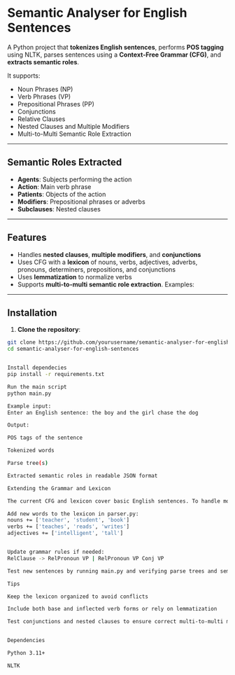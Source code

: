 # Semantic Analyser for English Sentences

A Python project that **tokenizes English sentences**, performs **POS tagging** using NLTK, parses sentences using a **Context-Free Grammar (CFG)**, and **extracts semantic roles**.

It supports:

- Noun Phrases (NP)
- Verb Phrases (VP)
- Prepositional Phrases (PP)
- Conjunctions
- Relative Clauses
- Nested Clauses and Multiple Modifiers
- Multi-to-Multi Semantic Role Extraction

---

## Semantic Roles Extracted

- **Agents**: Subjects performing the action  
- **Action**: Main verb phrase  
- **Patients**: Objects of the action  
- **Modifiers**: Prepositional phrases or adverbs  
- **Subclauses**: Nested clauses  

---

## Features

- Handles **nested clauses**, **multiple modifiers**, and **conjunctions**  
- Uses CFG with a **lexicon** of nouns, verbs, adjectives, adverbs, pronouns, determiners, prepositions, and conjunctions  
- Uses **lemmatization** to normalize verbs  
- Supports **multi-to-multi semantic role extraction**. Examples:


---

## Installation

1. **Clone the repository**:

```bash
git clone https://github.com/yourusername/semantic-analyser-for-english-sentences.git
cd semantic-analyser-for-english-sentences


Install dependecies
pip install -r requirements.txt

Run the main script
python main.py

Example input:
Enter an English sentence: the boy and the girl chase the dog

Output:

POS tags of the sentence

Tokenized words

Parse tree(s)

Extracted semantic roles in readable JSON format

Extending the Grammar and Lexicon

The current CFG and lexicon cover basic English sentences. To handle more complex sentences or specialized vocabulary:

Add new words to the lexicon in parser.py:
nouns += ['teacher', 'student', 'book']
verbs += ['teaches', 'reads', 'writes']
adjectives += ['intelligent', 'tall']


Update grammar rules if needed:
RelClause -> RelPronoun VP | RelPronoun VP Conj VP

Test new sentences by running main.py and verifying parse trees and semantic roles.

Tips

Keep the lexicon organized to avoid conflicts

Include both base and inflected verb forms or rely on lemmatization

Test conjunctions and nested clauses to ensure correct multi-to-multi mapping of Agents and Actions


Dependencies

Python 3.11+

NLTK



